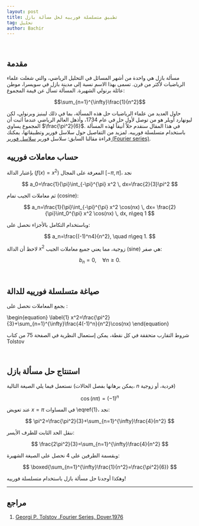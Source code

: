 ```yaml
---
layout: post
title: تطبيق متسلسلة فورييه لحل مسألة بازل
tag: تحليل
author: Bachir
---
```

<br>



## مقدمة
مسألة بازل هي واحدة من أشهر المسائل في التحليل الرياضي، والتي شغلت علماء الرياضيات لأكثر من قرن. تسمى بهذا الاسم نسبة إلى مدينة بازل في سويسرا، موطن عائلة برنولي الشهيرة. المسألة تسأل عن قيمة المجموع:

$$\sum_{n=1}^{\infty}\frac{1}{n^2}$$

حاول العديد من علماء الرياضيات حل هذه المسألة، بما في ذلك ليبنيز وبرنولي، لكن ليونهارد أويلر هو من توصل لأول حل في عام 1734، وأذهل العالم الرياضي عندما أثبت أن المجموع يساوي $\frac{\pi^2}{6}$.
في هذا المقال سنقدم حلاً أنيقاً لهذه المسألة باستخدام متسلسلة فورييه.
لمزيد من التفاصيل حول سلاسل فورير وتطبيقاتها، يمكنك قراءة مقالنا السابق: سلاسل فورير [سلاسل فورير (Fourier series)](https://bachirmath.github.io/Fourier/).
<br>


## حساب معاملات فورييه


بإعتبار الدالة  $(f(x)=x^2)$ المعرفة على المجال $[-\pi,\pi]$، نجد

$$
a_0=\frac{1}{\pi}\int_{-\pi}^{\pi} x^2 \, dx=\frac{2}{3}\pi^2
$$

ثم معاملات الجيب تمام (cosine):

$$
a_n=\frac{1}{\pi}\int_{-\pi}^{\pi} x^2 \cos(nx) \, dx= \frac{2}{\pi}\int_0^{\pi} x^2 \cos(nx) \, dx, n\geq 1
$$

وباستخدام التكامل بالأجزاء نحصل على:

$$
a_n=\frac{(-1)^n4}{n^2}, \quad n\geq 1.
$$

لاحظ أن الدالة $x^2$ زوجية، مما يعني جميع معاملات الجيب (sine) هي صفر:

$$
b_n=0, \quad \forall n\geq 0.
$$

<br>

## صياغة متسلسلة فورييه للدالة

بجمع المعاملات نحصل على :


\begin{equation}
\label{1}
x^2=\frac{\pi^2}{3}+\sum_{n=1}^{\infty}\frac{4(-1)^n}{n^2}\cos(nx)
\end{equation}


شروط التقارب متحققة في كل نقطة، يمكن إستعمال النظرية في الصفحة 75 من كتاب Tolstov  

<br>

## استنتاج حل مسألة بازل


نستعمل فيما يلي الصيغة التالية (يمكن برهانها بفصل الحالات، $n$ فردية، أو زوجية)


$$
\cos(n\pi)=(-1)^{n}
$$


عند تعويض $x=\pi$ في المساوات \eqref{1}، نجد:

$$
\pi^2=\frac{\pi^2}{3}+\sum_{n=1}^{\infty}\frac{4}{n^2}
$$

ننقل الحد الثابت للطرف الأيسر:

$$
\frac{2\pi^2}{3}=\sum_{n=1}^{\infty}\frac{4}{n^2}
$$

وبقسمة الطرفين على $4$ نحصل على الصيغة الشهيرة:

$$
\boxed{\sum_{n=1}^{\infty}\frac{1}{n^2}=\frac{\pi^2}{6}}
$$

وهكذا أوجدنا حل مسألة بازل باستخدام متسلسلة فورييه!

---

## مراجع

1. [Georgi P. Tolstov .Fourier Series, Dover,1976  ](https://drive.google.com/file/d/1GSpVN5akkU-vfUAb8U4bKBefU_D5aEeB/view?usp=sharing)
